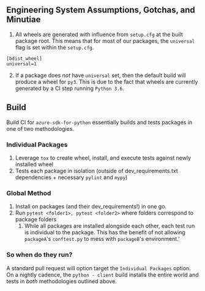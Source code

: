 ## Engineering System Assumptions, Gotchas, and Minutiae

1. All wheels are generated with influence from `setup.cfg` at the built package root. This means that for most of our packages, the `universal` flag is set within the `setup.cfg`.

```
[bdist_wheel]
universal=1
```
2. If a package does _not_ have `universal` set, then the default build will produce a wheel for `py3`. This is due to the fact that wheels are currently generated by a CI step running `Python 3.6`.

## Build

Build CI for `azure-sdk-for-python` essentially builds and tests packages in one of two methodologies.

### Individual Packages
1. Leverage `tox` to create wheel, install, and execute tests against newly installed wheel
2. Tests each package in isolation (outside of dev_requirements.txt dependencies + necessary `pylint` and `mypy`)

### Global Method

1. Install on packages (and their dev_requirements!) in one go.
2. Run `pytest <folder1>, pytest <folder2>` where folders correspond to package folders
    1. While all packages are installed alongside each other, each test run is individual to the package. This has the benefit of not allowing `packageA`'s `conftest.py` to mess with `packageB`'s environment.'

### So when do they run?

A standard pull request will option target the `Individual Packages` option. On a nightly cadence, the `python - client` build installs the entire world and tests in _both_ methodologies outlined above.
